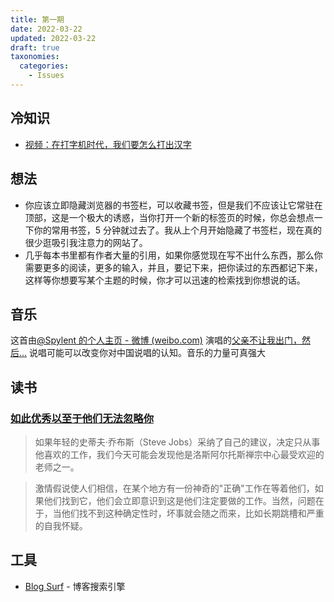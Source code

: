 ```yaml
---
title: 第一期
date: 2022-03-22
updated: 2022-03-22
draft: true
taxonomies:
  categories:
    - Issues
---
```


## 冷知识

- [视频：在打字机时代，我们要怎么打出汉字](https://www.bilibili.com/video/BV1eM4y1w7JF?spm_id_from=333.337.search-card.all.click)

## 想法

- 你应该立即隐藏浏览器的书签栏，可以收藏书签，但是我们不应该让它常驻在顶部，这是一个极大的诱惑，当你打开一个新的标签页的时候，你总会想点一下你的常用书签，5 分钟就过去了。我从上个月开始隐藏了书签栏，现在真的很少逛吸引我注意力的网站了。
- 几乎每本书里都有作者大量的引用，如果你感觉现在写不出什么东西，那么你需要更多的阅读，更多的输入，并且，要记下来，把你读过的东西都记下来，这样等你想要写某个主题的时候，你才可以迅速的检索找到你想说的话。

## 音乐

这首由[@Spylent 的个人主页 - 微博 (weibo.com)](https://weibo.com/u/7340378423) 演唱的[父亲不让我出门，然后…](https://weibo.com/7340378423/Lkqwot4KB?pagetype=profilefeed) 说唱可能可以改变你对中国说唱的认知。音乐的力量可真强大

## 读书

### [如此优秀以至于他们无法忽略你](/content/so-good-they-cannot-ignore-you.md)

> 如果年轻的史蒂夫·乔布斯（Steve Jobs）采纳了自己的建议，决定只从事他喜欢的工作，我们今天可能会发现他是洛斯阿尔托斯禅宗中心最受欢迎的老师之一。

> 激情假说使人们相信，在某个地方有一份神奇的"正确"工作在等着他们，如果他们找到它，他们会立即意识到这是他们注定要做的工作。当然，问题在于，当他们找不到这种确定性时，坏事就会随之而来，比如长期跳槽和严重的自我怀疑。

## 工具

- [Blog Surf](https://blogsurf.io/) - 博客搜索引擎
